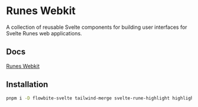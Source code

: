 # Runes Webkit

A collection of reusable Svelte components for building user interfaces for Svelte Runes web applications.

## Docs

[Runes Webkit](https://runes-webkit.codewithshin.com/)

## Installation

```sh
pnpm i -D flowbite-svelte tailwind-merge svelte-rune-highlight highlight.js runes-webkit svelte-lib-helpers
```